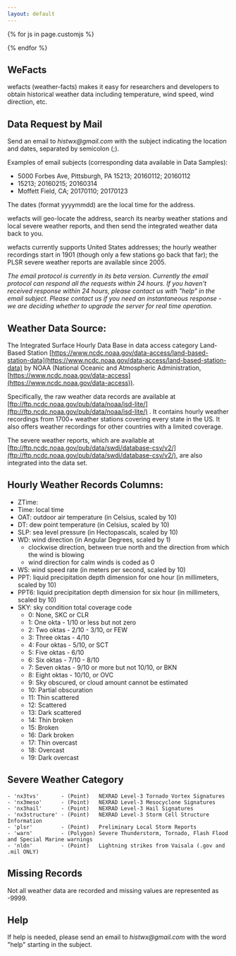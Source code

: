 ```yaml
---
layout: default
---
```


<!-- Text can be **bold**, _italic_, or ~~strikethrough~~. -->

<!-- [Link to another page](another-page). -->

<!-- There should be whitespace between paragraphs. -->

<!-- There should be whitespace between paragraphs. We recommend including a README, or a file with information about your project. -->


{% for js in page.customjs %}
<script>
  (function(i,s,o,g,r,a,m){i['GoogleAnalyticsObject']=r;i[r]=i[r]||function(){
  (i[r].q=i[r].q||[]).push(arguments)},i[r].l=1*new Date();a=s.createElement(o),
  m=s.getElementsByTagName(o)[0];a.async=1;a.src=g;m.parentNode.insertBefore(a,m)
  })(window,document,'script','https://www.google-analytics.com/analytics.js','ga');

  ga('create', 'UA-80874546-2', 'auto');
  ga('send', 'pageview');

</script>
{% endfor %}

## [](#header-1)WeFacts

wefacts (weather-facts) makes it easy for researchers and developers to obtain historical weather data
including temperature, wind speed, wind direction, etc.


## Data Request by Mail

Send an email to _histwx@gmail.com_ with the subject indicating the location and dates, separated by semicolon (;).  

Examples of email subjects (corresponding data available in Data Samples):

* 5000 Forbes Ave, Pittsburgh, PA 15213; 20160112; 20160112
* 15213; 20160215; 20160314
* Moffett Field, CA; 20170110; 20170123

The dates (format yyyymmdd) are the local time for the address.

wefacts will geo-locate the address, search its nearby weather stations and local severe weather reports, and then send the integrated weather data back to you.

wefacts currently supports United States addresses; the hourly weather recordings start in 1901 (though only a few stations go back that far); the PLSR severe weather reports are available since 2005.

_The email protocol is currently in its beta version. Currently the email protocol can respond all the requests within 24 hours.
If you haven't received response within 24 hours, please contact us with "help" in the email subject.
Please contact us if you need an instantaneous response - we are deciding whether to upgrade the server for real time operation._

## Weather Data Source:
The Integrated Surface Hourly Data Base
in data access category Land-Based Station [https://www.ncdc.noaa.gov/data-access/land-based-station-data](https://www.ncdc.noaa.gov/data-access/land-based-station-data)
by NOAA (National Oceanic and Atmospheric Administration, [https://www.ncdc.noaa.gov/data-access](https://www.ncdc.noaa.gov/data-access)).

Specifically, the raw weather data records are available at [ftp://ftp.ncdc.noaa.gov/pub/data/noaa/isd-lite/](ftp://ftp.ncdc.noaa.gov/pub/data/noaa/isd-lite/) .
It contains hourly weather recordings from 1700+ weather stations covering every state in the US.
It also offers weather recordings for other countries with a limited coverage.

The severe weather reports, which are available at [ftp://ftp.ncdc.noaa.gov/pub/data/swdi/database-csv/v2/](ftp://ftp.ncdc.noaa.gov/pub/data/swdi/database-csv/v2/),
are also integrated into the data set.

## Hourly Weather Records Columns:
- ZTime:
- Time: local time
- OAT: outdoor air temperature (in Celsius, scaled by 10)
- DT: dew point temperature (in Celsius, scaled by 10)
- SLP: sea level pressure (in Hectopascals, scaled by 10)
- WD: wind direction (in Angular Degrees, scaled by 1)
    * clockwise direction, between true north and the direction from which the wind is blowing
    * wind direction for calm winds is coded as 0
- WS: wind speed rate (in meters per second, scaled by 10)
- PPT: liquid precipitation depth dimension for one hour (in millimeters, scaled by 10)
- PPT6: liquid precipitation depth dimension for six hour (in millimeters, scaled by 10)
- SKY: sky condition total coverage code
    * 0: None, SKC or CLR
    * 1: One okta - 1/10 or less but not zero
    * 2: Two oktas - 2/10 - 3/10, or FEW
    * 3: Three oktas - 4/10
    * 4: Four oktas - 5/10, or SCT
    * 5: Five oktas - 6/10
    * 6: Six oktas - 7/10 - 8/10
    * 7: Seven oktas - 9/10 or more but not 10/10, or BKN
    * 8: Eight oktas - 10/10, or OVC
    * 9: Sky obscured, or cloud amount cannot be estimated
    * 10: Partial obscuration
    * 11: Thin scattered
    * 12: Scattered
    * 13: Dark scattered
    * 14: Thin broken
    * 15: Broken
    * 16: Dark broken
    * 17: Thin overcast
    * 18: Overcast
    * 19: Dark overcast

## Severe Weather Category
    - 'nx3tvs'       - (Point)   NEXRAD Level-3 Tornado Vortex Signatures
    - 'nx3meso'      - (Point)   NEXRAD Level-3 Mesocyclone Signatures
    - 'nx3hail'      - (Point)   NEXRAD Level-3 Hail Signatures
    - 'nx3structure' - (Point)   NEXRAD Level-3 Storm Cell Structure Information
    - 'plsr'         - (Point)   Preliminary Local Storm Reports
    - 'warn'         - (Polygon) Severe Thunderstorm, Tornado, Flash Flood and Special Marine warnings
    - 'nldn'         - (Point)   Lightning strikes from Vaisala (.gov and .mil ONLY)

## Missing Records

Not all weather data are recorded and missing values are represented as -9999.

## Help

If help is needed, please send an email to _histwx@gmail.com_ with the word "help" starting in the subject.